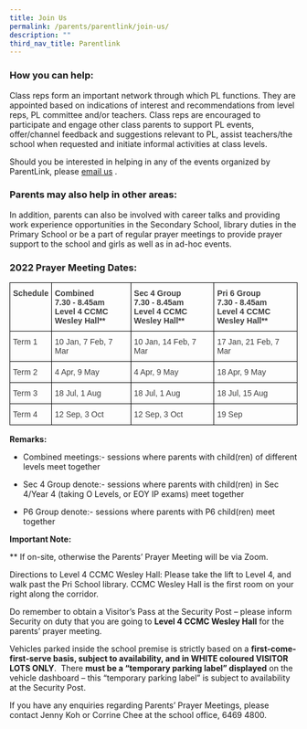 ```yaml
---
title: Join Us
permalink: /parents/parentlink/join-us/
description: ""
third_nav_title: Parentlink
---
```



### How you can help:

Class reps form an important network through which PL functions. They are appointed based on indications of interest and recommendations from level reps, PL committee and/or teachers. Class reps are encouraged to participate and engage other class parents to support PL events, offer/channel feedback and suggestions relevant to PL, assist teachers/the school when requested and initiate informal activities at class levels.  

Should you be interested in helping in any of the events organized by ParentLink, please [email us](mailto:mgss@moe.edu.sg) .

### Parents may also help in other areas:

In addition, parents can also be involved with career talks and providing work experience opportunities in the Secondary School, library duties in the Primary School or be a part of regular prayer meetings to provide prayer support to the school and girls as well as in ad-hoc events.

  

### 2022 Prayer Meeting Dates:

<style type="text/css">
.tg  {border-collapse:collapse;border-spacing:0;}
.tg td{border-color:black;border-style:solid;border-width:1px;font-family:Arial, sans-serif;font-size:14px;
  overflow:hidden;padding:10px 5px;word-break:normal;}
.tg th{border-color:black;border-style:solid;border-width:1px;font-family:Arial, sans-serif;font-size:14px;
  font-weight:normal;overflow:hidden;padding:10px 5px;word-break:normal;}
.tg .tg-uwnk{color:#3D3D3D;text-align:left;vertical-align:top}
.tg .tg-bzr3{color:#3D3D3D;font-weight:bold;text-align:left;vertical-align:top}
</style>
<table class="tg">
<thead>
  <tr>
    <th class="tg-bzr3">Schedule</th>
    <th class="tg-bzr3">Combined<br>7.30 - 8.45am<br>Level 4 CCMC<br>Wesley Hall**</th>
    <th class="tg-bzr3">Sec 4 Group<br>7.30 - 8.45am<br>Level 4 CCMC<br>Wesley Hall**</th>
    <th class="tg-bzr3">Pri 6 Group<br>7.30 - 8.45am<br>Level 4 CCMC<br>Wesley Hall**</th>
  </tr>
</thead>
<tbody>
  <tr>
    <td class="tg-uwnk">Term 1</td>
    <td class="tg-uwnk">10 Jan, 7 Feb, 7 Mar</td>
    <td class="tg-uwnk">10 Jan, 14 Feb, 7 Mar</td>
    <td class="tg-uwnk">17 Jan, 21 Feb, 7 Mar</td>
  </tr>
  <tr>
    <td class="tg-uwnk">Term 2</td>
    <td class="tg-uwnk">4 Apr, 9 May</td>
    <td class="tg-uwnk">4 Apr, 9 May</td>
    <td class="tg-uwnk">18 Apr, 9 May</td>
  </tr>
  <tr>
    <td class="tg-uwnk">Term 3</td>
    <td class="tg-uwnk">18 Jul, 1 Aug</td>
    <td class="tg-uwnk">18 Jul, 1 Aug</td>
    <td class="tg-uwnk">18 Jul, 15 Aug</td>
  </tr>
  <tr>
    <td class="tg-uwnk">Term 4</td>
    <td class="tg-uwnk">12 Sep, 3 Oct</td>
    <td class="tg-uwnk">12 Sep, 3 Oct</td>
    <td class="tg-uwnk">19 Sep</td>
  </tr>
</tbody>
</table>

**Remarks:**

*   Combined meetings:- sessions where parents with child(ren) of different levels meet together
*   Sec 4 Group denote:- sessions where parents with child(ren) in Sec 4/Year 4 (taking O Levels, or EOY IP exams) meet together  
    
*   P6 Group denote:- sessions where parents with P6 child(ren) meet together

  

**Important Note:**

** If on-site, otherwise the Parents’ Prayer Meeting will be via Zoom.

  

Directions to Level 4 CCMC Wesley Hall: Please take the lift to Level 4, and walk past the Pri School library. CCMC Wesley Hall is the first room on your right along the corridor.

  

Do remember to obtain a Visitor’s Pass at the Security Post – please inform Security on duty that you are going to **Level 4 CCMC Wesley Hall** for the parents’ prayer meeting.  

  

Vehicles parked inside the school premise is strictly based on a **first-come-first-serve basis, subject to availability, and in WHITE coloured VISITOR LOTS ONLY**.  There **must be a “temporary parking label” displayed** on the vehicle dashboard – this “temporary parking label” is subject to availability at the Security Post.

  

If you have any enquiries regarding Parents’ Prayer Meetings, please contact Jenny Koh or Corrine Chee at the school office, 6469 4800.